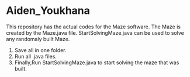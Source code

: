# Aiden_Youkhana
This repository has the actual codes for the Maze software.
The Maze is created by the Maze.java file.
StartSolvingMaze.java can be used to solve any randomaly built Maze.

1. Save all in one folder. 
2. Run all .java files.
3. Finally,Run StartSolvingMaze.java to start solving the maze that was built.
